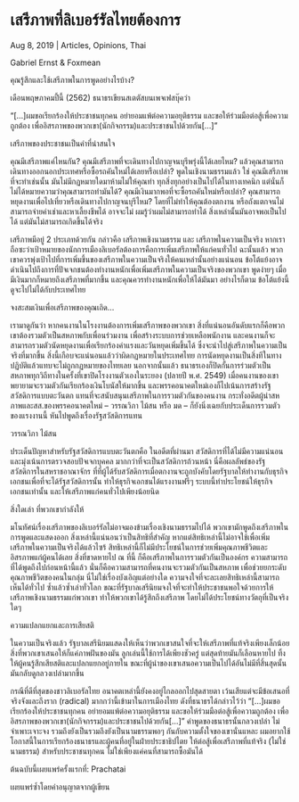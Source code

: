# เสรีภาพที่ลิเบอร์รัลไทยต้องการ

Aug 8, 2019 | Articles, Opinions, Thai





Gabriel Ernst & Foxmean

คุณรู้สึกและใช้เสรีภาพในการพูดอย่างไรบ้าง?

เดือนพฤษภาคมปี้นี้ (2562) ธนาธรเขียนสเตตัสบนเพจเฟสบุ๊คว่า



“[…]ผมขอเรียกร้องให้ประชาชนทุกคน อย่ายอมแพ้ต่อความอยุติธรรม และขอให้ร่วมมือต่อสู้เพื่อความถูกต้อง เพื่ออิสรภาพของพวกเขา(นักกิจกรรม)และประชาชนไปด้วยกัน[…]”



เสรีภาพของประชาชนเป็นคำที่น่าสนใจ

คุณมีเสรีภาพแค่ไหนกัน? คุณมีเสรีภาพที่จะเดินทางไปกาญจนบุรีพรุ่งนี้ได้เลยไหม? แล้วคุณสามารถเดินทางออกนอกประเทศหรือซื้อรถคันใหม่ได้เลยหรือเปล่า? พูดในเชิงนามธรรมแล้ว ใช่ คุณมีเสรีภาพที่จะทำเช่นนั้น มันไม่มีกฏหมายใดมาห้ามไม่ให้คุณทำ ทุกสิ่งทุกอย่างเป็นไปได้ในทางเทคนิก แต่นั่นก็ไม่ได้หมายความว่าคุณสามารถทำมันได้? คุณมีเงินมากพอที่จะซื้อรถคันใหม่หรือเปล่า? คุณสามารถหยุดงานเพื่อไปเที่ยวหรือเดินทางไปกาญจนบุรีไหม? โดยที่ไม่ทำให้คุณต้องตกงาน หรือถังแตกจนไม่สามารถจ่ายค่าเช่าและหาเลี้ยงชีพได้ อาจจะไม่ ผมรู้ว่าผมไม่สามารถทำได้ สิ่งเหล่านั้นมันอาจพอเป็นไปได้ แต่มันไม่สามารถเกิดขึ้นได้จริง

เสรีภาพมีอยู่ 2 ประเภทด้วยกัน กล่าวคือ เสรีภาพเชิงนามธรรม และ เสรีภาพในความเป็นจริง หากเราถือซะว่าเป้าหมายของนักการเมืองลิเบอรัลต้องการคือการเพิ่มเสรีภาพให้แก่คนทั่วไป ฉะนั้นแล้ว พวกเขาควรพุ่งเป้าไปที่การเพิ่มขึ้นของเสรีภาพในความเป็นจริงให้คนเหล่านั้นอย่างแน่นอน ข้อโต้แย้งอาจดำเนินไปถึงการที่ปัจเจกชนต้องทำงานหนักเพื่อเพิ่มเสรีภาพในความเป็นจริงของพวกเขา พูดง่ายๆ เมื่อมีเงินมากก็หมายถึงเสรีภาพที่มากขึ้น และคุณควรทำงานหนักเพื่อให้ได้มันมา อย่างไรก็ตาม ข้อโต้แย้งนี้ดูจะไปไม่ได้กับประเทศไทย

จงสะสมเงินเพื่อเสรีภาพของคุณเถิด…

เรามาดูกันว่า หากคนงานในโรงงานต้องการเพิ่มเสรีภาพของพวกเขา สิ่งที่แน่นอนอันดับแรกก็คือพวกเขาต้องรวมตัวเป็นสหภาพกับเพื่อนร่วมงาน เพื่อสร้างระบบการช่วยเหลือพนักงาน และคนงานก็จะสามารถรวมตัวนัดหยุดงานเพื่อเรียกร้องค่าแรงและวันหยุดเพิ่มขึ้นได้ ซึ่งจะนำไปสู่เสรีภาพในความเป็นจริงที่มากขึ้น สิ่งนี้เกือบจะแน่นอนแล้วว่าผิดกฏหมายในประเทศไทย การนัดหยุดงานเป็นสิ่งทีในทางปฏิบัติแล้วแทบจะไม่ถูกกฏหมายของไทยเลย นอกจากนั้นแล้ว ธนาธรเองก็ปิดกั้นการร่วมตัวเป็นสหภาพทุกวิถีทางในครั้งที่เขาปิดโรงงานตัวเองในระยอง (ปลายปี พ.ศ. 2549) เมื่อคนงานของเขาพยายามจะรวมตัวกันเรียกร้องเงินโบนัสให้มากขึ้น และพรรคอนาคตใหม่เองก็ไปเน้นการสร้างรัฐสวัสดิการแบบตะวันตก แทนที่จะสนับสนุนเสรีภาพในการรวมตัวกันของคนงาน กระทั่งอดีตผู้นำสหภาพและสส.ของพรรคอนาคตใหม่ – วรรณวิภา ไม้สน หรือ มด – ก็ยังนิ่งเฉยกับประเด็นการรวมตัวของแรงงานนี้ หันไปพูดถึงเรื่องรัฐสวัสดิการแทน



วรรณวิภา ไม้สน

ประเด็นปัญหาสำหรับรัฐสวัสดิการแบบตะวันตกคือ ในอดีตที่ผ่านมา สวัสดิการที่ได้ไม่มีความแน่นอนและมุ่งเน้นการตรวจสอบปัจเจกบุคคล มากกว่าที่จะเป็นสวัสดิการถ้วนหน้า นี่คือผลลัพธ์ของรัฐสวัสดิการในสหราชอาณาจักร ที่ที่ผู้ได้รับสวัสดิการเมื่อตกงานจะถูกบังคับโดยรัฐบาลให้ทำงานกับธุรกิจเอกชนเพื่อที่จะได้รัฐสวัสดิการนั้น ทำให้ธุรกิจเอกชนได้แรงงานฟรีๆ ระบบนี้ทำประโยชน์ให้ธุรกิจเอกชนเท่านั้น และให้เสรีภาพแก่คนทั่วไปเพียงน้อยนิด

สิ่งใดเล่า ที่พวกเขากำลังให้

มโนทัศน์เรื่องเสรีภาพของลิเบอร์รัลไม่อาจมองข้ามเรื่องเชิงนามธรรมไปได้ พวกเขามักพูดถึงเสรีภาพในการพูดและแสดงออก สิ่งเหล่านี้แน่นอนว่าเป็นสิทธิที่สำคัญ หากแต่สิทธิเหล่านี้ไม่อาจใช้เพื่อเพิ่มเสรีภาพในความเป็นจริงได้แล้วไซร้ สิทธิเหล่านี้ก็ไม่มีประโยชน์ในการช่วยเพิ่มคุณภาพชีวิตและอิสรภาพแก่ผู้คนได้เลย สิ่งที่ขาดหายไป ณ ที่นี้ ก็คือเสรีภาพในการรวมตัวกันเป็นองค์กร ความสามารถที่ได้พูดถึงไปก่อนหน้านี้แล้ว นั่นก็คือความสามารถที่คนงานจะรวมตัวกันเป็นสหภาพ เพื่อช่วยยกระดับคุณภาพชีวิตของคนในกลุ่ม นี่ไม่ใช่เรื่องบังเอิญแต่อย่างใด ความจงใจที่จะละเลยสิทธิเหล่านี้สามารถเห็นได้ทั่วไป ซ้ำแล้วซ้ำเล่าทั่วโลก ขณะที่รัฐบาลเสรีนิยมจงใจที่จะทำให้ประชาชนพอใจด้วยการให้เสรีภาพเชิงนามธรรมแก่พวกเขา ทำให้พวกเขาได้รู้สึกถึงเสรีภาพ โดยไม่ได้ประโยชน์ทางวัตถุที่เป็นจริงใดๆ

ความแปลกแยกและการเสียสติ

ในความเป็นจริงแล้ว รัฐบาลเสรีนิยมแสดงให้เห็นว่าพวกเขาสนใจที่จะให้เสรีภาพที่แท้จริงเพียงเล็กน้อย สิ่งที่พวกเขาเสนอให้ก็แค่ภาพฝันของมัน ลูกเล่นนี้ใช้การได้เพียงชัวครู่ แต่สุดท้ายมันก็เลือนหายไป ทิ้งให้ผู้คนรู้สึกเสียสติและแปลกแยกอยู่ภายใน ขณะที่ผู้นำของเขาเสนอความเป็นไปได้อันไม่มีที่สิ้นสุดนั้น มันกลับดูกลวงเปล่ามากขึ้น

กรณีที่ดีที่สุดของชาวลิเบอรัลไทย อนาคตเหล่านี้ยังคงอยู่ไกลออกไปสุดสายตา เว้นเสียแต่จะมีข้อเสนอที่จริงจังและถึงราก (radical) มากกว่านี้เข้ามาในการเมืองไทย ดังที่ธนาธรได้กล่าวไว้ว่า “[…]ผมขอเรียกร้องให้ประชาชนทุกคน อย่ายอมแพ้ต่อความอยุติธรรม และขอให้ร่วมมือต่อสู้เพื่อความถูกต้อง เพื่ออิสรภาพของพวกเขา(นักกิจกรรม)และประชาชนไปด้วยกัน[…]” คำพูดของธนาธรนั้นกลวงเปล่า ไม่จำเพาะเจาะจง รวมถึงยังเป็นรวมถึงยังเป็นนามธรรมพอๆ กันกับความตั้งใจของเขานั่นแหละ ผมอยากใช้โอกาสนี้ในการเรียกร้องธนาธรและผู้คนที่อยู่ในฝ่ายประชาธิปไตย ให้ต่อสู้เพื่อเสรีภาพที่แท้จริง (ไม่ใช่นามธรรม) สำหรับประชาชนทุกคน ไม่ใช่เพียงแค่คนที่สามารถซื้อมันได้

ต้นฉบับนี้เผยแพร่ครั้งแรกที่: Prachatai

เผยแพร่ซ้ำโดยคำอนุญาตจากผู้เขียน